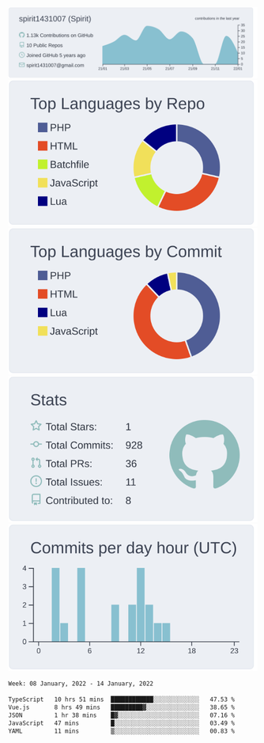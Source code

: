 [![](https://raw.githubusercontent.com/spirit1431007/spirit1431007/master/profile-summary-card-output/nord_bright/0-profile-details.svg)](https://git.io/spiritx)
[![](https://raw.githubusercontent.com/spirit1431007/spirit1431007/master/profile-summary-card-output/nord_bright/1-repos-per-language.svg)](https://git.io/spiritx) [![](https://raw.githubusercontent.com/spirit1431007/spirit1431007/master/profile-summary-card-output/nord_bright/2-most-commit-language.svg)](https://git.io/spiritx)
[![](https://raw.githubusercontent.com/spirit1431007/spirit1431007/master/profile-summary-card-output/nord_bright/3-stats.svg)](https://git.io/spiritx) [![](https://raw.githubusercontent.com/spirit1431007/spirit1431007/master/profile-summary-card-output/nord_bright/4-productive-time.svg)](https://git.io/spiritx)

<!--START_SECTION:waka-->
```text
Week: 08 January, 2022 - 14 January, 2022

TypeScript   10 hrs 51 mins  ████████████░░░░░░░░░░░░░   47.53 % 
Vue.js       8 hrs 49 mins   █████████▓░░░░░░░░░░░░░░░   38.65 % 
JSON         1 hr 38 mins    █▓░░░░░░░░░░░░░░░░░░░░░░░   07.16 % 
JavaScript   47 mins         █░░░░░░░░░░░░░░░░░░░░░░░░   03.49 % 
YAML         11 mins         ▒░░░░░░░░░░░░░░░░░░░░░░░░   00.83 % 
```
<!--END_SECTION:waka-->
